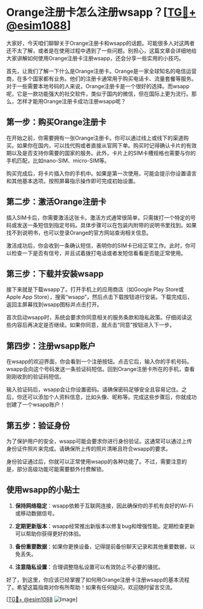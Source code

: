# Orange注册卡怎么注册wsapp？[[TG💪+ @esim1088](https://t.me/s/esim1088)]

大家好，今天咱们聊聊关于Orange注册卡和wsapp的话题。可能很多人对这两者还不太了解，或者是在使用过程中遇到了一些问题。别担心，这篇文章会详细地给大家讲解如何使用Orange注册卡注册wsapp，还会分享一些实用的小技巧。

首先，让我们了解一下什么是Orange注册卡。Orange是一家全球知名的电信运营商，在多个国家都有业务。他们的注册卡通常用于购买电话卡、流量套餐等服务。对于一些需要本地号码的人来说，Orange注册卡是一个很好的选择。而wsapp呢，它是一款功能强大的社交软件，类似于国内的微信，但在国际上更为流行。那么，怎样才能用Orange注册卡成功注册wsapp呢？

## 第一步：购买Orange注册卡

在开始之前，你需要拥有一张Orange注册卡。你可以通过线上或线下的渠道购买。如果你在国内，可以找代购或者直接从官网下单。购买时记得确认卡片的有效期以及是否支持你需要的国家的服务。此外，卡片上的SIM卡槽规格也需要与你的手机匹配，比如nano-SIM、micro-SIM等。

购买完成后，将卡片插入你的手机中。如果是第一次使用，可能会提示你设置语言和其他基本选项。按照屏幕指示操作即可完成初始设置。

## 第二步：激活Orange注册卡

插入SIM卡后，你需要激活这张卡。激活方式通常很简单，只需拨打一个特定的号码或发送一条短信到指定号码。具体步骤可以在包装内附带的说明书里找到。如果找不到说明书，也可以登录Orange的官方网站查询相关信息。

激活成功后，你会收到一条确认短信，表明你的SIM卡已经正常工作。此时，你可以检查一下是否有信号，并且试着拨打电话或者发短信看看是否能正常使用。

## 第三步：下载并安装wsapp

接下来就是下载wsapp了。打开手机上的应用商店（如Google Play Store或Apple App Store），搜索“wsapp”，然后点击下载按钮进行安装。下载完成后，返回主屏幕找到wsapp图标并点击打开。

首次启动wsapp时，系统会要求你同意相关的服务条款和隐私政策。仔细阅读这些内容后再决定是否继续。如果你同意，就点击“同意”按钮进入下一步。

## 第四步：注册wsapp账户

在wsapp的欢迎界面，你会看到一个注册按钮。点击它后，输入你的手机号码。wsapp会向这个号码发送一条验证码短信。回到Orange注册卡所在的手机，查看刚刚收到的验证码短信。

输入验证码后，wsapp会让你设置密码。请确保密码足够安全且容易记住。之后，你还可以添加个人资料信息，比如头像、昵称等。完成这些步骤后，你就成功创建了一个wsapp账户！

## 第五步：验证身份

为了保护用户的安全，wsapp可能会要求你进行身份验证。这通常可以通过上传身份证件照片来完成。请确保所上传的照片清晰且符合wsapp的要求。

身份验证通过后，你就可以正常使用wsapp的各种功能了。不过，需要注意的是，部分高级功能可能需要额外付费解锁。

## 使用wsapp的小贴士

1. **保持网络稳定**：wsapp依赖于互联网连接，因此确保你的手机有良好的Wi-Fi或移动数据信号。
   
2. **定期更新版本**：wsapp经常推出新版本以修复bug和增强性能。定期检查更新可以帮助你获得更好的体验。

3. **备份重要数据**：如果你更换设备，记得提前备份聊天记录和其他重要数据，以免丢失。

4. **注意隐私设置**：合理调整隐私设置可以有效防止不必要的骚扰。

好了，到这里，你应该已经掌握了如何用Orange注册卡注册wsapp的基本流程了。希望这篇指南对你有所帮助！如果有任何疑问，欢迎随时留言交流。

[[TG💪+ @esim1088](https://t.me/s/esim1088) ![Image](https://i.postimg.cc/4NQfJmqS/Snipaste-2025-05-13-00-14-12.png)]